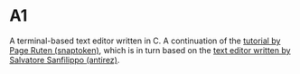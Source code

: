 # A1

A terminal-based text editor written in C. A continuation of the [tutorial by Page Ruten (snaptoken)](https://viewsourcecode.org/snaptoken/kilo/index.html), which is in turn based on the [text editor written by Salvatore Sanfilippo (antirez)](https://github.com/antirez/kilo).
